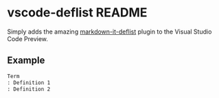 # vscode-deflist README

Simply adds the amazing [markdown-it-deflist](https://github.com/GerHobbelt/markdown-it-deflist) plugin to the Visual Studio Code Preview.

## Example

``` markdown
Term
: Definition 1
: Definition 2
```
